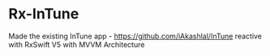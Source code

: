 # Rx-InTune
Made the existing InTune app - https://github.com/iAkashlal/InTune reactive with RxSwift V5 with MVVM Architecture
